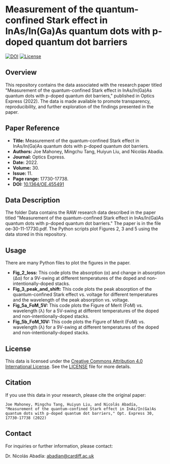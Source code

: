 # Measurement of the quantum-confined Stark effect in InAs/In(Ga)As quantum dots with p-doped quantum dot barriers

[![DOI](https://img.shields.io/badge/DOI-10.1364/OE.455491-blue)](https://doi.org/10.1364/OE.455491)
[![License](https://img.shields.io/badge/License-CC%20BY%204.0-green)](https://creativecommons.org/licenses/by/4.0/)

## Overview

This repository contains the data associated with the research paper titled "Measurement of the quantum-confined Stark effect in InAs/In(Ga)As quantum dots with p-doped quantum dot barriers," published in Optics Express (2022). The data is made available to promote transparency, reproducibility, and further exploration of the findings presented in the paper.

## Paper Reference

- **Title:** Measurement of the quantum-confined Stark effect in InAs/In(Ga)As quantum dots with p-doped quantum dot barriers.
- **Authors:** Joe Mahoney, Mingchu Tang, Huiyun Liu, and Nicolás Abadía.
- **Journal:** Optics Express.
- **Date:** 2022.
- **Volume:** 30.
- **Issue:** 11.
- **Page range:** 17730-17738.
- **DOI:** [10.1364/OE.455491](https://doi.org/10.1364/OE.455491)

## Data Description

The folder Data contains the RAW research data described in the paper titled "Measurement of the quantum-confined Stark effect in InAs/In(Ga)As quantum dots with p-doped quantum dot barriers." The paper is in the file oe-30-11-17730.pdf. The Python scripts plot Figures 2, 3 and 5 using the data stored in this repository.

## Usage

There are many Python files to plot the figures in the paper.
- **Fig_2_loss:** This code plots the absorption (α) and change in absorption (Δα) for a 9V-swing at different temperatures of the doped and non-intentionally-doped stacks.
- **Fig_3_peak_and_shift:** This code plots the peak absorption of the quantum-confined Stark effect vs. voltage for different temperatures and the wavelength of the peak absorption vs. voltage.
- **Fig_5a_FoM_5V:** This code plots the Figure of Merit (FoM) vs. wavelength (λ) for a 5V-swing at different temperatures of the doped and non-intentionally-doped stacks.
- **Fig_5b_FoM_10V:** This code plots the Figure of Merit (FoM) vs. wavelength (λ) for a 9V-swing at different temperatures of the doped and non-intentionally-doped stacks.

## License

This data is licensed under the [Creative Commons Attribution 4.0 International License](https://creativecommons.org/licenses/by/4.0/). See the [LICENSE](LICENSE) file for more details.

## Citation

If you use this data in your research, please cite the original paper:

```plaintext
Joe Mahoney, Mingchu Tang, Huiyun Liu, and Nicolás Abadía, "Measurement of the quantum-confined Stark effect in InAs/In(Ga)As quantum dots with p-doped quantum dot barriers," Opt. Express 30, 17730-17738 (2022)
```
## Contact

For inquiries or further information, please contact:

Dr. Nicolás Abadía: abadian@cardiff.ac.uk
